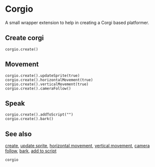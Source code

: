 # Corgio

A small wrapper extension to help in creating a Corgi based platformer.

## Create corgi

```cards
corgio.create()
```

## Movement

```cards
corgio.create().updateSprite(true)
corgio.create().horizontalMovement(true)
corgio.create().verticalMovement(true)
corgio.create().cameraFollow()
```

## Speak

```cards
corgio.create().addToScript("")
corgio.create().bark()
```

## See also

[create](/reference/corgio/create), [update sprite](/reference/corgio/update-sprite),
[horizontal movement](/reference/corgio/horizontal-movement), [vertical movement](/reference/corgio/vertical-movement),
[camera follow](/reference/corgio/camera-follow), [bark](/reference/corgio/bark), [add to script](/reference/corgio/add-to-script)

```package
corgio
```